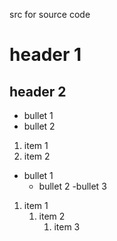 src for source code

# header 1

## header 2

- bullet 1
- bullet 2

1. item 1
1. item 2

- bullet 1
	- bullet 2
		-bullet 3

1. item 1
	1. item 2
		1. item 3
